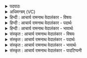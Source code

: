 <details><summary>पदपाठः</summary>

ति꣣स्रः꣢। वा꣡चः꣢꣯। उत्। ई꣢रते। गा꣡वः꣢꣯। मि꣢मन्ति। धेन꣡वः꣢। ह꣡रिः꣢꣯। ए꣢ति। क꣡नि꣢꣯क्रदत्। ८६९।
</details>

<details><summary>अधिमन्त्रम् (VC)</summary>

- पवमानः सोमः
- त्रित आप्त्यः
- गायत्री
- षड्जः
</details>

<details><summary>हिन्दी : आचार्य रामनाथ वेदालंकार - विषयः</summary>

प्रथम ऋचा की पूर्वार्चिक में ४७१ क्रमाङ्क पर ब्रह्मानन्द-रस के विषय में व्याख्या की जा चुकी है। यहाँ गुरुकुल का दृश्य वर्णित है।
</details>

<details><summary>हिन्दी : आचार्य रामनाथ वेदालंकार - पदार्थः</summary>

पदार्थान्वयभाषाः -  विद्यार्थी लोग (तिस्रः वाचः) ऋग्, यजुः, साम रूप तीन वेदवाणियों का (उदीरते) उच्चारण कर रहे हैं। (धेनवः) दूध, मक्खन आदि से तृप्ति देनेवाली (गावः) गाएँ (मिमन्ति) रंभा रही हैं। (हरिः) दोषों को हरनेवाले आचार्य (कनिक्रदत्) शास्त्रों का उपदेश करते हुए (एति) सञ्चार कर रहे हैं ॥१॥ इस मन्त्र में स्वभावोक्ति अलङ्कार है ॥१॥
</details>

<details><summary>हिन्दी : आचार्य रामनाथ वेदालंकार - भावार्थः</summary>

भावार्थभाषाः -  सस्वर वेदपाठ,वेदार्थों के व्याख्यान,यज्ञार्थ घी देने के लिए तथा गोदुग्ध,दही,मक्खन आदि प्रदान करने के लिए गायें,और गुरुओं का उपदेश,यह गुरुकुलों का दृश्य अत्यन्त मनोहर होता है ॥१॥
</details>

<details><summary>संस्कृत : आचार्य रामनाथ वेदालंकार - विषयः</summary>

तत्र प्रथमा ऋक् पूर्वार्चिके ४७१ क्रमाङ्के ब्रह्मानन्दरसविषये व्याख्यातपूर्वा। अत्र गुरुकुलस्य दृश्यं वर्ण्यते ॥
</details>

<details><summary>संस्कृत : आचार्य रामनाथ वेदालंकार - पदार्थः</summary>

पदार्थान्वयभाषाः -  विद्यार्थिनः (तिस्रः वाचः) ऋग्यजुःसामलक्षणाः तिस्रो वेदगिरः (उदीरते) उच्चारयन्ति। (धेनवः) दुग्धनवनीतादिभिः प्रीणयित्र्यः (गावः) क्षीरिण्यः (मिमन्ति) रम्भायन्ते। (हरिः) दोषाणां हर्ता आचार्यः (कनिक्रदत्) शास्त्राण्युपदिशन् (एति) सञ्चरति ॥१॥ अत्र स्वभावोक्तिरलङ्कारः ॥१॥
</details>

<details><summary>संस्कृत : आचार्य रामनाथ वेदालंकार - भावार्थः</summary>

भावार्थभाषाः -  सस्वरवेदपाठो,वेदार्थव्याख्यानानि,यज्ञियघृतार्थं गोदुग्धदधिनवनीतादि-प्रदानार्थं च गावो,गुरूणामुपदेशश्चेति गुरुकुलानां दृश्यमतीव चेतोहरं जायते ॥१॥
</details>

<details><summary>संस्कृत : आचार्य रामनाथ वेदालंकार - पादटिप्पनी</summary>

टिप्पणी:   १. ऋ० ९।३३।४,साम० ४७१।
</details>